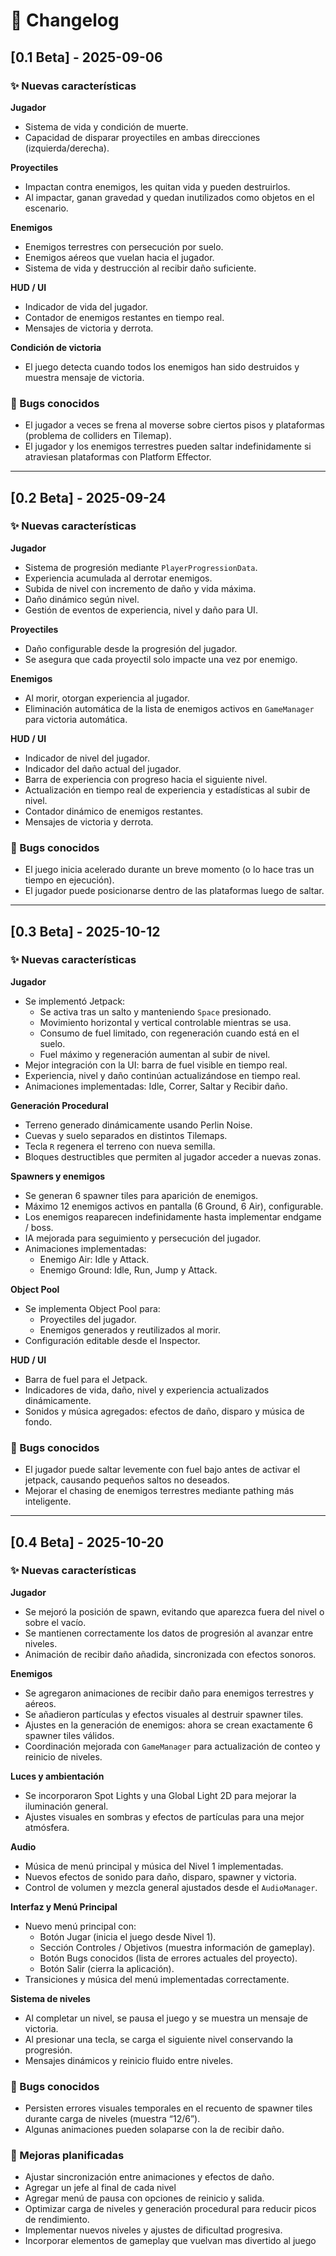 # 📌 Changelog

## [0.1 Beta] - 2025-09-06
### ✨ Nuevas características

**Jugador**
- Sistema de vida y condición de muerte.
- Capacidad de disparar proyectiles en ambas direcciones (izquierda/derecha).

**Proyectiles**
- Impactan contra enemigos, les quitan vida y pueden destruirlos.
- Al impactar, ganan gravedad y quedan inutilizados como objetos en el escenario.

**Enemigos**
- Enemigos terrestres con persecución por suelo.
- Enemigos aéreos que vuelan hacia el jugador.
- Sistema de vida y destrucción al recibir daño suficiente.

**HUD / UI**
- Indicador de vida del jugador.
- Contador de enemigos restantes en tiempo real.
- Mensajes de victoria y derrota.

**Condición de victoria**
- El juego detecta cuando todos los enemigos han sido destruidos y muestra mensaje de victoria.

### 🐞 Bugs conocidos
- El jugador a veces se frena al moverse sobre ciertos pisos y plataformas (problema de colliders en Tilemap).
- El jugador y los enemigos terrestres pueden saltar indefinidamente si atraviesan plataformas con Platform Effector.

---

## [0.2 Beta] - 2025-09-24
### ✨ Nuevas características

**Jugador**
- Sistema de progresión mediante `PlayerProgressionData`.
- Experiencia acumulada al derrotar enemigos.
- Subida de nivel con incremento de daño y vida máxima.
- Daño dinámico según nivel.
- Gestión de eventos de experiencia, nivel y daño para UI.

**Proyectiles**
- Daño configurable desde la progresión del jugador.
- Se asegura que cada proyectil solo impacte una vez por enemigo.

**Enemigos**
- Al morir, otorgan experiencia al jugador.
- Eliminación automática de la lista de enemigos activos en `GameManager` para victoria automática.

**HUD / UI**
- Indicador de nivel del jugador.
- Indicador del daño actual del jugador.
- Barra de experiencia con progreso hacia el siguiente nivel.
- Actualización en tiempo real de experiencia y estadísticas al subir de nivel.
- Contador dinámico de enemigos restantes.
- Mensajes de victoria y derrota.

### 🐞 Bugs conocidos
- El juego inicia acelerado durante un breve momento (o lo hace tras un tiempo en ejecución).
- El jugador puede posicionarse dentro de las plataformas luego de saltar.

---

## [0.3 Beta] - 2025-10-12
### ✨ Nuevas características

**Jugador**
- Se implementó Jetpack:
  - Se activa tras un salto y manteniendo `Space` presionado.
  - Movimiento horizontal y vertical controlable mientras se usa.
  - Consumo de fuel limitado, con regeneración cuando está en el suelo.
  - Fuel máximo y regeneración aumentan al subir de nivel.
- Mejor integración con la UI: barra de fuel visible en tiempo real.
- Experiencia, nivel y daño continúan actualizándose en tiempo real.
- Animaciones implementadas: Idle, Correr, Saltar y Recibir daño.

**Generación Procedural**
- Terreno generado dinámicamente usando Perlin Noise.
- Cuevas y suelo separados en distintos Tilemaps.
- Tecla `R` regenera el terreno con nueva semilla.
- Bloques destructibles que permiten al jugador acceder a nuevas zonas.

**Spawners y enemigos**
- Se generan 6 spawner tiles para aparición de enemigos.
- Máximo 12 enemigos activos en pantalla (6 Ground, 6 Air), configurable.
- Los enemigos reaparecen indefinidamente hasta implementar endgame / boss.
- IA mejorada para seguimiento y persecución del jugador.
- Animaciones implementadas:
  - Enemigo Air: Idle y Attack.
  - Enemigo Ground: Idle, Run, Jump y Attack.

**Object Pool**
- Se implementa Object Pool para:
  - Proyectiles del jugador.
  - Enemigos generados y reutilizados al morir.
- Configuración editable desde el Inspector.

**HUD / UI**
- Barra de fuel para el Jetpack.
- Indicadores de vida, daño, nivel y experiencia actualizados dinámicamente.
- Sonidos y música agregados: efectos de daño, disparo y música de fondo.

### 🐞 Bugs conocidos
- El jugador puede saltar levemente con fuel bajo antes de activar el jetpack, causando pequeños saltos no deseados.
- Mejorar el chasing de enemigos terrestres mediante pathing más inteligente.

---

## [0.4 Beta] - 2025-10-20
### ✨ Nuevas características

**Jugador**
- Se mejoró la posición de spawn, evitando que aparezca fuera del nivel o sobre el vacío.
- Se mantienen correctamente los datos de progresión al avanzar entre niveles.
- Animación de recibir daño añadida, sincronizada con efectos sonoros.

**Enemigos**
- Se agregaron animaciones de recibir daño para enemigos terrestres y aéreos.
- Se añadieron partículas y efectos visuales al destruir spawner tiles.
- Ajustes en la generación de enemigos: ahora se crean exactamente 6 spawner tiles válidos.
- Coordinación mejorada con `GameManager` para actualización de conteo y reinicio de niveles.

**Luces y ambientación**
- Se incorporaron Spot Lights y una Global Light 2D para mejorar la iluminación general.
- Ajustes visuales en sombras y efectos de partículas para una mejor atmósfera.

**Audio**
- Música de menú principal y música del Nivel 1 implementadas.
- Nuevos efectos de sonido para daño, disparo, spawner y victoria.
- Control de volumen y mezcla general ajustados desde el `AudioManager`.

**Interfaz y Menú Principal**
- Nuevo menú principal con:
  - Botón Jugar (inicia el juego desde Nivel 1).
  - Sección Controles / Objetivos (muestra información de gameplay).
  - Botón Bugs conocidos (lista de errores actuales del proyecto).
  - Botón Salir (cierra la aplicación).
- Transiciones y música del menú implementadas correctamente.

**Sistema de niveles**
- Al completar un nivel, se pausa el juego y se muestra un mensaje de victoria.
- Al presionar una tecla, se carga el siguiente nivel conservando la progresión.
- Mensajes dinámicos y reinicio fluido entre niveles.

### 🐞 Bugs conocidos
- Persisten errores visuales temporales en el recuento de spawner tiles durante carga de niveles (muestra “12/6”).
- Algunas animaciones pueden solaparse con la de recibir daño.

### 🔮 Mejoras planificadas
- Ajustar sincronización entre animaciones y efectos de daño.
- Agregar un jefe al final de cada nivel
- Agregar menú de pausa con opciones de reinicio y salida.
- Optimizar carga de niveles y generación procedural para reducir picos de rendimiento.
- Implementar nuevos niveles y ajustes de dificultad progresiva.
- Incorporar elementos de gameplay que vuelvan mas divertido al juego
